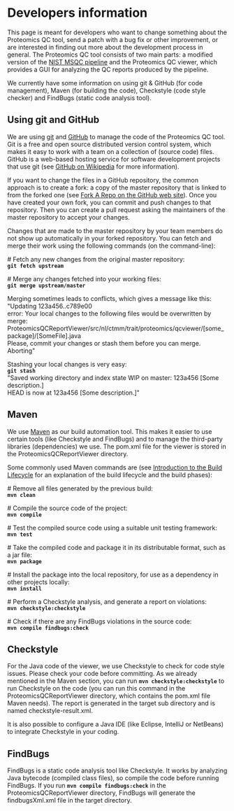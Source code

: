 Developers information
======================

This page is meant for developers who want to change something about the Proteomics QC tool, send a patch with a bug fix or other improvement, or are interested in finding out more about the development process in general. The Proteomics QC tool consists of two main parts: a modified version of the [NIST MSQC pipeline](http://peptide.nist.gov/software/nist_msqc_pipeline/NIST_MSQC_Pipeline.html) and the Proteomics QC viewer, which provides a GUI for analyzing the QC reports produced by the pipeline.

We currently have some information on using git & GitHub (for code management), Maven (for building the code), Checkstyle (code style checker) and FindBugs (static code analysis tool).


Using git and GitHub
--------------------

We are using [git](http://git-scm.com/) and [GitHub](https://github.com/) to manage the code of the Proteomics QC tool. Git is a free and open source distributed version control system, which makes it easy to work with a team on a collection of (source code) files. GitHub is a web-based hosting service for software development projects that use git (see [GitHub on Wikipedia](http://en.wikipedia.org/wiki/GitHub) for more information).

If you want to change the files in a GitHub repository, the common approach is to create a fork: a copy of the master repository that is linked to from the forked one (see [Fork A Repo on the GitHub web site](https://help.github.com/articles/fork-a-repo)). Once you have created your own fork, you can commit and push changes to that repository. Then you can create a pull request asking the maintainers of the master repository to accept your changes.

Changes that are made to the master repository by your team members do not show up automatically in your forked repository. You can fetch and merge their work using the following commands (on the command-line):

\# Fetch any new changes from the original master repository:<br/>
**`git fetch upstream`**

\# Merge any changes fetched into your working files:<br/>
**`git merge upstream/master`**

Merging sometimes leads to conflicts, which gives a message like this:<br/>
"Updating 123a456..c789e00<br/>
error: Your local changes to the following files would be overwritten by merge:<br/>
        ProteomicsQCReportViewer/src/nl/ctmm/trait/proteomics/qcviewer/[some_package]/[SomeFile].java<br/>
Please, commit your changes or stash them before you can merge.<br/>
Aborting"

Stashing your local changes is very easy:<br/>
**`git stash`**<br/>
"Saved working directory and index state WIP on master: 123a456 [Some description.]<br/>
HEAD is now at 123a456 [Some description.]"


Maven
-----

We use [Maven](http://maven.apache.org/) as our build automation tool. This makes it easier to use certain tools (like Checkstyle and FindBugs) and to manage the third-party libraries (dependencies) we use. The pom.xml file for the viewer is stored in the ProteomicsQCReportViewer directory.

Some commonly used Maven commands are (see [Introduction to the Build Lifecycle](http://maven.apache.org/guides/introduction/introduction-to-the-lifecycle.html) for an explanation of the build lifecycle and the build phases):

\# Remove all files generated by the previous build:<br/>
**`mvn clean`**

\# Compile the source code of the project:<br/>
**`mvn compile`**

\# Test the compiled source code using a suitable unit testing framework:<br/>
**`mvn test`**

\# Take the compiled code and package it in its distributable format, such as a jar file:<br/>
**`mvn package`**

\# Install the package into the local repository, for use as a dependency in other projects locally:<br/>
**`mvn install`**

\# Perform a Checkstyle analysis, and generate a report on violations:<br/>
**`mvn checkstyle:checkstyle`**

\# Check if there are any FindBugs violations in the source code:<br/>
**`mvn compile findbugs:check`**


Checkstyle
----------

For the Java code of the viewer, we use Checkstyle to check for code style issues. Please check your code before committing. As we already mentioned in the Maven section, you can run **`mvn checkstyle:checkstyle`** to run Checkstyle on the code (you can run this command in the ProteomicsQCReportViewer directory, which contains the pom.xml file Maven needs). The report is generated in the target sub directory and is named checkstyle-result.xml.

It is also possible to configure a Java IDE (like Eclipse, IntelliJ or NetBeans) to integrate Checkstyle in your coding.


FindBugs
--------

FindBugs is a static code analysis tool like Checkstyle. It works by analyzing Java bytecode (compiled class files), so compile the code before running FindBugs. If you run **`mvn compile findbugs:check`** in the ProteomicsQCReportViewer directory, FindBugs will generate the findbugsXml.xml file in the target directory.
